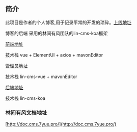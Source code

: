 ## 简介

此项目是作者的个人博客,用于记录平常的开发的琐碎。[上线地址](http://www.betteralong.top)

博客的后端 采用的林间有风团队的lin-cms-koa框架

[前端地址](https://github.com/betteralong/vue-blog)

技术栈 vue + ElementUI + axios + mavonEditor

[管理员地址](https://github.com/betteralong/blog-admin)

技术栈 lin-cms-vue + mavonEditor

[后端地址](https://github.com/betteralong/blog-back)

技术栈 lin-cms-koa

### 林间有风文档地址

[http://doc.cms.7yue.pro/](http://doc.cms.7yue.pro/)

